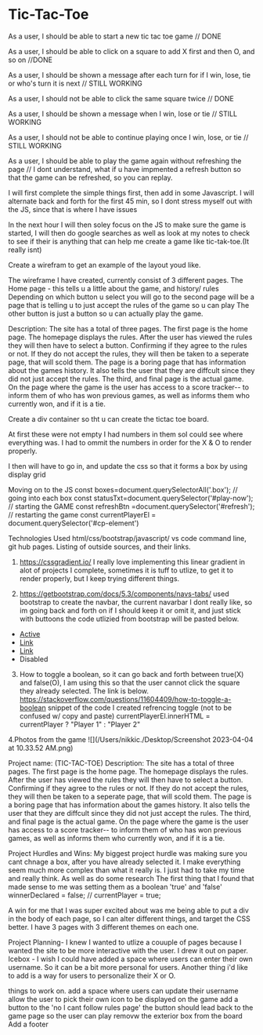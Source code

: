 # Tic-Tac-Toe

As a user, I should be able to start a new tic tac toe game // DONE

As a user, I should be able to click on a square to add X first and then O, and so on //DONE

As a user, I should be shown a message after each turn for if I win, lose, tie or who's turn it is next // STILL WORKING

As a user, I should not be able to click the same square twice // DONE

As a user, I should be shown a message when I win, lose or tie // STILL WORKING

As a user, I should not be able to continue playing once I win, lose, or tie // STILL WORKING

As a user, I should be able to play the game again without refreshing the page // I dont understand, what if u have impmented a refresh button so that the game can be refreshed, so you can replay.

I will first complete the simple things first, then add in some Javascript. I will alternate back and forth for the first 45 min, so I dont stress myself out with the JS, since that is where I have issues

In the next hour I will then soley focus on the JS to make sure the game is started, I will then do google searches as well as look at my notes to check to see if their is anything that can help me create a game like tic-tak-toe.(It really isnt)

Create a wirefram to get an example of the layout youd like.

The wireframe I have created, currently consist of 3 different pages.
The Home page - this tells u a little about the game, and history/ rules
Depending on which button u select you will go to the second page will be a page that is telling u to just accept the rules of the game so u can play
The other button is just a button so u can actually play the game.

Description: The site has a total of three pages. The first page is the home page. The homepage displays the rules. After the user has viewed the rules they will then have to select a button. Confirming if they agree to the rules or not. If they do not accept the rules, they will then be taken to a seperate page, that will scold them. The page is a boring page that has information about the games history. It also tells the user that they are diffcult since they did not just accept the rules. The third, and final page is the actual game. On the page where the game is the user has access to a score tracker-- to inform them of who has won previous games, as well as informs them who currently won, and if it is a tie.

Create a div container so tht u can create the tictac toe board.

<div class="container-nine">
    <div class="box">  </div>
    <div class="box">  </div>
    <div class="box">  </div>
    <div class="box"> </div>
    <div class="box"> </div>
    <div class="box">  </div>
    <div class="box"> </div>
    <div class="box"> </div>
    <div class="box"> </div>
</div>

At first these were not empty I had numbers in them soI could see where everything was. I had to ommit the numbers in order for the X & O to render properly.

I then will have to go in, and update the css so that it forms a box by using display grid

Moving on to the JS
const boxes=document.querySelectorAll('.box'); // going into each box
const statusTxt=document.querySelector('#play-now'); // starting the GAME
const refreshBtn =document.querySelector('#refresh'); // restarting the game
const currentPlayerEl = document.querySelector('#cp-element')

Technologies Used html/css/bootstrap/javascript/ vs code command line, git hub pages.
Listing of outside sources, and their links.

1. https://cssgradient.io/
   I really love implementing this linear gradient in alot of projects I complete, sometimes it is tuff to utlize, to get it to render properly, but I keep trying different things.

2. https://getbootstrap.com/docs/5.3/components/navs-tabs/
used bootstrap to create the navbar, the current navarbar I dont really like, so im going back and forth on if I should keep it or omit it, and just stick with buttoons
the code utlizied from bootstrap will be pasted below.
<ul class="nav justify-content-end">
  <li class="nav-item">
    <a class="nav-link active" aria-current="page" href="#">Active</a>
  </li>
  <li class="nav-item">
    <a class="nav-link" href="#">Link</a>
  </li>
  <li class="nav-item">
    <a class="nav-link" href="#">Link</a>
  </li>
  <li class="nav-item">
    <a class="nav-link disabled">Disabled</a>
  </li>
</ul>

3. How to toggle a boolean, so it can go back and forth between true(X) and false(O), I am using this so that the user cannot click the square they already selected. The link is below.
   https://stackoverflow.com/questions/11604409/how-to-toggle-a-boolean
   snippet of the code I created refrencing toggle (not to be confused w/ copy and paste) currentPlayerEl.innerHTML = currentPlayer ? "Player 1" : "Player 2"

4.Photos from the game
![](/Users/nikkic./Desktop/Screenshot 2023-04-04 at 10.33.52 AM.png)

Project name: (TIC-TAC-TOE)
Description: The site has a total of three pages. The first page is the home page. The homepage displays the rules. After the user has viewed the rules they will then have to select a button. Confirming if they agree to the rules or not. If they do not accept the rules, they will then be taken to a seperate page, that will scold them. The page is a boring page that has information about the games history. It also tells the user that they are diffcult since they did not just accept the rules. The third, and final page is the actual game. On the page where the game is the user has access to a score tracker-- to inform them of who has won previous games, as well as informs them who currently won, and if it is a tie.

Project Hurdles and Wins:
My biggest project hurdle was making sure you cant chnage a box, after you have already selected it. I make everything seem much more complex than what it really is. I just had to take my time and really think. As well as do some research The first thing that I found that made sense to me was setting them as a boolean 'true' and 'false' winnerDeclared = false; //
currentPlayer = true;

A win for me that I was super excited about was me being able to put a div in the body of each page, so I can alter different things, and target the CSS better. I have 3 pages with 3 different themes on each one.

Project
Planning- I knew I wanted to utlize a couuple of pages because I wanted the site to be more interactive with the user. I drew it out on paper.
Icebox - I wish I could have added a space where users can enter their own username. So it can be a bit more personal for users. Another thing i'd like to add is a way for users to personalize their X or O.

things to work on.
add a space where users can update their username
allow the user to pick their own icon to be displayed on the game
add a button to the 'no I cant follow rules page' the button should lead back to the game page so the user can play
removw the exterior box from the board
Add a footer
